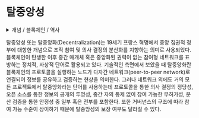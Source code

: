 # 탈중앙성

<details>

<summary>개념 / 블록체인 / 역사</summary>



</details>

탈중앙성 또는 탈중앙화(Decentralization)는 19세기 프랑스 혁명에서 중앙 집권적 정부에 대항한 개념으로 조직 참여 및 의사 결정의 분산화를 지향하는 의미로 사용되었다. 블록체인이 탄생한 이후 중간 매개체 혹은 중앙화된 권력이 없는 참여형 네트워크를 표방하는 정치적, 사상적 단어로 활용되고 있다. 기술적인 측면에서 보았을 때 탈중앙화란 블록체인의 프로토콜을 실행하는 노드가 다자간 네트워크(peer-to-peer network)로 연결되어 정보를 공유하고 검증하는 현상을 의미한다. 그러나 네트워크 외에도 거의 모든 프로젝트에서 탈중앙화라는 단어를 사용하는데 프로토콜을 통한 의사 결정의 정당성, 오픈 소스를 통한 정보의 공개의 투명성, 중간 자의 통제 없이 참여 가능한 무허가성, 분산 검증을 통한 안정성 중 일부 혹은 전부를 포함한다. 또한 거버넌스의 구조에 따라 참여 가능 수준이 상이하기 때문에 탈중앙성의 보장 여부도 달라질 수 있다.
